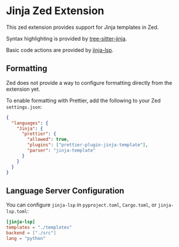 # Jinja Zed Extension
This zed extension provides support for Jinja templates in Zed.

Syntax highlighting is provided by [tree-sitter-jinja](https://github.com/cathaysia/tree-sitter-jinja).

Basic code actions are provided by [jinja-lsp](https://github.com/uros-5/jinja-lsp).

## Formatting
Zed does not provide a way to configure formatting directly from the extension yet.

To enable formatting with Prettier, add the following to your Zed `settings.json`:
```json
{
  "languages": {
    "Jinja": {
      "prettier": {
        "allowed": true,
        "plugins": ["prettier-plugin-jinja-template"],
        "parser": "jinja-template"
      }
    }
  }
}
```

## Language Server Configuration
You can configure `jinja-lsp` in `pyproject.toml`, `Cargo.toml`, or `jinja-lsp.toml`:
```toml
[jinja-lsp]
templates = "./templates"
backend = ["./src"]
lang = "python"
```
